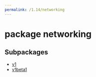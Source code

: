 ```yaml
---
permalink: /1.14/networking
---
```


# package networking



## Subpackages

* [v1](networking-v1.md)
* [v1beta1](networking-v1beta1.md)